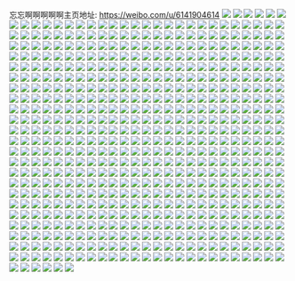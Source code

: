 忘忘啊啊啊啊啊主页地址: https://weibo.com/u/6141904614 
![](https://wx4.sinaimg.cn/mw2000/006HENXEly1h9jx5n7m3uj33402c0hdv.jpg) 
![](https://wx4.sinaimg.cn/mw2000/006HENXEly1h9jx5rnkmwj33402c0kjl.jpg) 
![](https://wx4.sinaimg.cn/mw2000/006HENXEly1h9favbcjenj316g1ey1kx.jpg) 
![](https://wx4.sinaimg.cn/mw2000/006HENXEly1h9favc79uyj316n1jak3y.jpg) 
![](https://wx4.sinaimg.cn/mw2000/006HENXEly1h9fav9hplgj32c033xx6s.jpg) 
![](https://wx4.sinaimg.cn/mw2000/006HENXEly1h9favem4sqj30yo1a8ap0.jpg) 
![](https://wx4.sinaimg.cn/mw2000/006HENXEly1h9favgljj3j30yo1a81kx.jpg) 
![](https://wx4.sinaimg.cn/mw2000/006HENXEly1h9favfo2mnj30yo1a8quy.jpg) 
![](https://wx4.sinaimg.cn/mw2000/006HENXEly1h9faw8jjdmj31e01uokjm.jpg) 
![](https://wx4.sinaimg.cn/mw2000/006HENXEly1h92in0z3yhj30ku0rsagm.jpg) 
![](https://wx4.sinaimg.cn/mw2000/006HENXEly1h92in162nqj30ku0rsteq.jpg) 
![](https://wx4.sinaimg.cn/mw2000/006HENXEly1h8xjwnq5xcj32d737kb2a.jpg) 
![](https://wx4.sinaimg.cn/mw2000/006HENXEly1h8xjwpgrl9j31o0280u0x.jpg) 
![](https://wx4.sinaimg.cn/mw2000/006HENXEly1h8xjwrk3xoj31o02801ky.jpg) 
![](https://wx4.sinaimg.cn/mw2000/006HENXEly1h8xjwq334zj31o0280kjl.jpg) 
![](https://wx4.sinaimg.cn/mw2000/006HENXEly1h8ugemoo63j31sc2dsqv5.jpg) 
![](https://wx4.sinaimg.cn/mw2000/006HENXEly1h8ugeppvhqj32c0340u0x.jpg) 
![](https://wx4.sinaimg.cn/mw2000/006HENXEly1h8pxuymh5tj32dr36chdw.jpg) 
![](https://wx4.sinaimg.cn/mw2000/006HENXEly1h8pxuk4tafj31gt36ckjn.jpg) 
![](https://wx4.sinaimg.cn/mw2000/006HENXEly1h8py0nhkkbj31gt36ce81.jpg) 
![](https://wx4.sinaimg.cn/mw2000/006HENXEly1h8pxvhq9zgj31gt36cqv6.jpg) 
![](https://wx4.sinaimg.cn/mw2000/006HENXEly1h8pxvtb2bhj31gt36cqv7.jpg) 
![](https://wx4.sinaimg.cn/mw2000/006HENXEly1h8pxv8mu7yj31l636c7wj.jpg) 
![](https://wx4.sinaimg.cn/mw2000/006HENXEly1h8c1rmetgdj30u0140ah6.jpg) 
![](https://wx4.sinaimg.cn/mw2000/006HENXEly1h8c1rnpt3aj30u0140ajz.jpg) 
![](https://wx4.sinaimg.cn/mw2000/006HENXEly1h8c1rl9xh4j30u0140tk3.jpg) 
![](https://wx4.sinaimg.cn/mw2000/006HENXEly1h887dw2ikyj30u01sbqj0.jpg) 
![](https://wx4.sinaimg.cn/mw2000/006HENXEly1h887dzh9suj30u01sz17v.jpg) 
![](https://wx4.sinaimg.cn/mw2000/006HENXEly1h887e0t9lbj30u00yiwk0.jpg) 
![](https://wx4.sinaimg.cn/mw2000/006HENXEly1h887dxv4w6j30u01x1wve.jpg) 
![](https://wx4.sinaimg.cn/mw2000/006HENXEly1h887e62folj30u045w4qp.jpg) 
![](https://wx4.sinaimg.cn/mw2000/006HENXEly1h887dv5ltzj30u01o0alv.jpg) 
![](https://wx4.sinaimg.cn/mw2000/006HENXEly1h82pckvdhnj31gt36ckjm.jpg) 
![](https://wx4.sinaimg.cn/mw2000/006HENXEly1h82pcmix4bj31gt36ckjm.jpg) 
![](https://wx4.sinaimg.cn/mw2000/006HENXEly1h82p229wa1j31gt36c7wi.jpg) 
![](https://wx4.sinaimg.cn/mw2000/006HENXEly1h82p2105l1j31gt36cqv7.jpg) 
![](https://wx4.sinaimg.cn/mw2000/006HENXEly1h80fb6ozccj30u01407c1.jpg) 
![](https://wx4.sinaimg.cn/mw2000/006HENXEly1h80fb2u1jvj30u01x6h00.jpg) 
![](https://wx4.sinaimg.cn/mw2000/006HENXEly1h80fb62ed4j30u01407ci.jpg) 
![](https://wx4.sinaimg.cn/mw2000/006HENXEly1h80fb4lfzfj30u01x67if.jpg) 
![](https://wx4.sinaimg.cn/mw2000/006HENXEly1h80fb7a2a3j30u0140qbr.jpg) 
![](https://wx4.sinaimg.cn/mw2000/006HENXEly1h80fb7uhjej30u0140jzg.jpg) 
![](https://wx4.sinaimg.cn/mw2000/006HENXEly1h80fb5cn2mj30u0140wmz.jpg) 
![](https://wx4.sinaimg.cn/mw2000/006HENXEly1h80ff6a5agj30u01mptkv.jpg) 
![](https://wx4.sinaimg.cn/mw2000/006HENXEly1h7y8bmedilj30ku0rstf7.jpg) 
![](https://wx4.sinaimg.cn/mw2000/006HENXEly1h7y8bl4a0rj318z0pa7ai.jpg) 
![](https://wx4.sinaimg.cn/mw2000/006HENXEly1h7y8bm6uk2j30u014047y.jpg) 
![](https://wx4.sinaimg.cn/mw2000/006HENXEly1h7y8bmnu09j30u0140gsx.jpg) 
![](https://wx4.sinaimg.cn/mw2000/006HENXEly1h7wx67rmv9j30u013nwlo.jpg) 
![](https://wx4.sinaimg.cn/mw2000/006HENXEly1h7wx66f9f5j30u01mpwpz.jpg) 
![](https://wx4.sinaimg.cn/mw2000/006HENXEly1h7wx65ywmzj30u01mp7ng.jpg) 
![](https://wx4.sinaimg.cn/mw2000/006HENXEly1h7wx677om8j30u0140gvj.jpg) 
![](https://wx4.sinaimg.cn/mw2000/006HENXEly1h7wx652555j30u01407d6.jpg) 
![](https://wx4.sinaimg.cn/mw2000/006HENXEly1h7wx66taqxj30u013bgti.jpg) 
![](https://wx4.sinaimg.cn/mw2000/006HENXEly1h7thjrpf6tj31ba0zgtfg.jpg) 
![](https://wx4.sinaimg.cn/mw2000/006HENXEly1h7thjre7xvj31o02804qp.jpg) 
![](https://wx4.sinaimg.cn/mw2000/006HENXEly1h7r0anmv2yj31o0280kjl.jpg) 
![](https://wx4.sinaimg.cn/mw2000/006HENXEly1h7r0ao9gt8j31o0280u0x.jpg) 
![](https://wx4.sinaimg.cn/mw2000/006HENXEly1h7r0ape3wnj31o0280e81.jpg) 
![](https://wx4.sinaimg.cn/mw2000/006HENXEly1h7r0am4xynj30wi1ycqjn.jpg) 
![](https://wx4.sinaimg.cn/mw2000/006HENXEly1h7r0alnp3tj31o0280u0x.jpg) 
![](https://wx4.sinaimg.cn/mw2000/006HENXEly1h7r0b0p1tpj31o0280npd.jpg) 
![](https://wx4.sinaimg.cn/mw2000/006HENXEly1h7r0aqh4qlj31o0280b29.jpg) 
![](https://wx4.sinaimg.cn/mw2000/006HENXEly1h7r0dbvunnj31o0280npd.jpg) 
![](https://wx4.sinaimg.cn/mw2000/006HENXEly1h7orcww3k1j32c02c04qr.jpg) 
![](https://wx4.sinaimg.cn/mw2000/006HENXEly1h7orcybuslj32c02ypb2b.jpg) 
![](https://wx4.sinaimg.cn/mw2000/006HENXEly1h7ordoik2qj31o0280trv.jpg) 
![](https://wx4.sinaimg.cn/mw2000/006HENXEly1h7orfdmzipj31o0280b29.jpg) 
![](https://wx4.sinaimg.cn/mw2000/006HENXEly1h7orcvpn89j32c02j9u0x.jpg) 
![](https://wx4.sinaimg.cn/mw2000/006HENXEly1h7orcv721rj32c027eu0x.jpg) 
![](https://wx4.sinaimg.cn/mw2000/006HENXEly1h7ord0u16yj31o0280ngn.jpg) 
![](https://wx4.sinaimg.cn/mw2000/006HENXEly1h7ord0f14pj31o0280hdt.jpg) 
![](https://wx4.sinaimg.cn/mw2000/006HENXEly1h7ord1cru4j31o0280hdt.jpg) 
![](https://wx4.sinaimg.cn/mw2000/006HENXEly1h7m7va0vh9j31o0280u0x.jpg) 
![](https://wx4.sinaimg.cn/mw2000/006HENXEly1h7m7van4csj31o0280u0x.jpg) 
![](https://wx4.sinaimg.cn/mw2000/006HENXEly1h7m7vdy6vmj31o0280kjl.jpg) 
![](https://wx4.sinaimg.cn/mw2000/006HENXEly1h7m7vcy4o0j30wi1qutf0.jpg) 
![](https://wx4.sinaimg.cn/mw2000/006HENXEly1h7m7vco86vj31o0280hdt.jpg) 
![](https://wx4.sinaimg.cn/mw2000/006HENXEly1h7m7vehjgaj31o02807wh.jpg) 
![](https://wx4.sinaimg.cn/mw2000/006HENXEly1h7m7w6mnv6j31o02807wh.jpg) 
![](https://wx4.sinaimg.cn/mw2000/006HENXEly1h7j62ni3nzj30u0140qcm.jpg) 
![](https://wx4.sinaimg.cn/mw2000/006HENXEly1h7j682j9ksj30tj1niwkx.jpg) 
![](https://wx4.sinaimg.cn/mw2000/006HENXEly1h7hxpta079j30wh1kfn64.jpg) 
![](https://wx4.sinaimg.cn/mw2000/006HENXEly1h7hxrqsnhbj30u01sxn2x.jpg) 
![](https://wx4.sinaimg.cn/mw2000/006HENXEly1h7hxr4dj27j30tu13uws9.jpg) 
![](https://wx4.sinaimg.cn/mw2000/006HENXEly1h7hxsegvr4j30tu13u48o.jpg) 
![](https://wx4.sinaimg.cn/mw2000/006HENXEly1h7hxt08lp6j30u01sxtem.jpg) 
![](https://wx4.sinaimg.cn/mw2000/006HENXEly1h7hxwa9r65j30r20lwwht.jpg) 
![](https://wx4.sinaimg.cn/mw2000/006HENXEly1h7ef1s0racj30wi1y7wgg.jpg) 
![](https://wx4.sinaimg.cn/mw2000/006HENXEly1h7ef1sewlzj30wi1y7adr.jpg) 
![](https://wx4.sinaimg.cn/mw2000/006HENXEly1h7ef35utwzj30tu13udhl.jpg) 
![](https://wx4.sinaimg.cn/mw2000/006HENXEly1h7ef1uylmhj31o0280e81.jpg) 
![](https://wx4.sinaimg.cn/mw2000/006HENXEly1h7c3akbdhbj30u0140gqx.jpg) 
![](https://wx4.sinaimg.cn/mw2000/006HENXEly1h7c3aiaa5cj30u0140449.jpg) 
![](https://wx4.sinaimg.cn/mw2000/006HENXEly1h7c3ahkpkhj30u0140n34.jpg) 
![](https://wx4.sinaimg.cn/mw2000/006HENXEly1h7c3ag89yqj30u0140n35.jpg) 
![](https://wx4.sinaimg.cn/mw2000/006HENXEly1h7c3afiivrj30u0140q4l.jpg) 
![](https://wx4.sinaimg.cn/mw2000/006HENXEly1h7c3aji7kdj30u0140gn5.jpg) 
![](https://wx4.sinaimg.cn/mw2000/006HENXEly1h7c3am2ei2j30u01400u9.jpg) 
![](https://wx4.sinaimg.cn/mw2000/006HENXEly1h7c3airkh6j30u0140q47.jpg) 
![](https://wx4.sinaimg.cn/mw2000/006HENXEly1h76hi5fq0aj32dr36cdl1.jpg) 
![](https://wx4.sinaimg.cn/mw2000/006HENXEly1h76hilde7dj31o02807wh.jpg) 
![](https://wx4.sinaimg.cn/mw2000/006HENXEly1h76hi7ts6bj31o0280hdf.jpg) 
![](https://wx4.sinaimg.cn/mw2000/006HENXEly1h76hjzlctsj31o0280x6p.jpg) 
![](https://wx4.sinaimg.cn/mw2000/006HENXEly1h76hi75uwkj31o0280jzc.jpg) 
![](https://wx4.sinaimg.cn/mw2000/006HENXEly1h76hi89uipj31o0280qdk.jpg) 
![](https://wx4.sinaimg.cn/mw2000/006HENXEly1h71iwl67ilj31gt36cwpk.jpg) 
![](https://wx4.sinaimg.cn/mw2000/006HENXEly1h71iwjohfhj30sl36ch4f.jpg) 
![](https://wx4.sinaimg.cn/mw2000/006HENXEly1h71iwias1ej30sl36cx6p.jpg) 
![](https://wx4.sinaimg.cn/mw2000/006HENXEly1h71iwp8lxfj31gt36cn8z.jpg) 
![](https://wx4.sinaimg.cn/mw2000/006HENXEly1h71iwnkk47j31l636ce82.jpg) 
![](https://wx4.sinaimg.cn/mw2000/006HENXEly1h71iwtzmcfj32dr36c4qs.jpg) 
![](https://wx4.sinaimg.cn/mw2000/006HENXEly1h71iwy3pi8j32dr36cqk3.jpg) 
![](https://wx4.sinaimg.cn/mw2000/006HENXEly1h71iwreipxj31gt36ce83.jpg) 
![](https://wx4.sinaimg.cn/mw2000/006HENXEly1h71iwvwxubj31gt36ctsh.jpg) 
![](https://wx4.sinaimg.cn/mw2000/006HENXEly1h6zf5c2hrgj30u00u0mza.jpg) 
![](https://wx4.sinaimg.cn/mw2000/006HENXEly1h6zf5fx4hyj30u0140q5b.jpg) 
![](https://wx4.sinaimg.cn/mw2000/006HENXEly1h6x2db2tvrj33402c0x6p.jpg) 
![](https://wx4.sinaimg.cn/mw2000/006HENXEly1h6x2dgtkk1j31sc2dsjwy.jpg) 
![](https://wx4.sinaimg.cn/mw2000/006HENXEly1h6hiih4vo3j30u0140n9z.jpg) 
![](https://wx4.sinaimg.cn/mw2000/006HENXEly1h6hiiipdqwj30u01st79n.jpg) 
![](https://wx4.sinaimg.cn/mw2000/006HENXEly1h6hiib8m43j30u013zdlt.jpg) 
![](https://wx4.sinaimg.cn/mw2000/006HENXEly1h6hiicrtldj31430u0dsb.jpg) 
![](https://wx4.sinaimg.cn/mw2000/006HENXEly1h6hiidmtbmj30zt0rgn06.jpg) 
![](https://wx4.sinaimg.cn/mw2000/006HENXEly1h6hiifgfsaj30u01stgsb.jpg) 
![](https://wx4.sinaimg.cn/mw2000/006HENXEly1h6hiiknf7wj30u013z171.jpg) 
![](https://wx4.sinaimg.cn/mw2000/006HENXEly1h66lp0yu8qj30u01sygtq.jpg) 
![](https://wx4.sinaimg.cn/mw2000/006HENXEly1h66lp0gcbjj30u01sygog.jpg) 
![](https://wx4.sinaimg.cn/mw2000/006HENXEly1h5nwl1xmiwj30u013ygzr.jpg) 
![](https://wx4.sinaimg.cn/mw2000/006HENXEly1h5nwl4enwbj30u025fh1l.jpg) 
![](https://wx4.sinaimg.cn/mw2000/006HENXEly1h5nwl75onlj30u01st7o8.jpg) 
![](https://wx4.sinaimg.cn/mw2000/006HENXEly1h5nwlk80l6j30u20u0alj.jpg) 
![](https://wx4.sinaimg.cn/mw2000/006HENXEly1h5nwl8spj9j30u013y15y.jpg) 
![](https://wx4.sinaimg.cn/mw2000/006HENXEly1h5nwlgneogj30u010aah9.jpg) 
![](https://wx4.sinaimg.cn/mw2000/006HENXEly1h5nwlab6zaj30u01stn94.jpg) 
![](https://wx4.sinaimg.cn/mw2000/006HENXEly1h5nwliwqo2j30u0140qkb.jpg) 
![](https://wx4.sinaimg.cn/mw2000/006HENXEly1h5a5cpj0lvj31o02804qq.jpg) 
![](https://wx4.sinaimg.cn/mw2000/006HENXEly1h5a5czuggvj328t31e1ky.jpg) 
![](https://wx4.sinaimg.cn/mw2000/006HENXEly1h5a5ctvwewj31o02804qq.jpg) 
![](https://wx4.sinaimg.cn/mw2000/006HENXEly1h5a5cn8oaqj32c0340e82.jpg) 
![](https://wx4.sinaimg.cn/mw2000/006HENXEly1h5a5cqyglgj32c0359u0y.jpg) 
![](https://wx4.sinaimg.cn/mw2000/006HENXEly1h5a5cmch38j31o02801ky.jpg) 
![](https://wx4.sinaimg.cn/mw2000/006HENXEly1h5a5cjkkvrj32c0359u0z.jpg) 
![](https://wx4.sinaimg.cn/mw2000/006HENXEly1h4zoko23yjj32c0340hdu.jpg) 
![](https://wx4.sinaimg.cn/mw2000/006HENXEly1h4zokp22tkj32c0340u0y.jpg) 
![](https://wx4.sinaimg.cn/mw2000/006HENXEly1h4zoks7patj32c0340qv5.jpg) 
![](https://wx4.sinaimg.cn/mw2000/006HENXEly1h4zokq6eapj3295308x6p.jpg) 
![](https://wx4.sinaimg.cn/mw2000/006HENXEly1h4zolwssp0j30u0108dqw.jpg) 
![](https://wx4.sinaimg.cn/mw2000/006HENXEly1h4rnbanizwj30u013145u.jpg) 
![](https://wx4.sinaimg.cn/mw2000/006HENXEly1h4rnbdio0hj30u0140gsd.jpg) 
![](https://wx4.sinaimg.cn/mw2000/006HENXEly1h4rnbd4032j30u0140aig.jpg) 
![](https://wx4.sinaimg.cn/mw2000/006HENXEly1h4rnbcibfuj30u01swk37.jpg) 
![](https://wx4.sinaimg.cn/mw2000/006HENXEly1h4rnbeudk8j30u0140jxz.jpg) 
![](https://wx4.sinaimg.cn/mw2000/006HENXEly1h4rnbbnjuij30u0140qdq.jpg) 
![](https://wx4.sinaimg.cn/mw2000/006HENXEly1h3zyfnu88ej30u014gqe8.jpg) 
![](https://wx4.sinaimg.cn/mw2000/006HENXEly1h3zyflm8srj30u01sw4em.jpg) 
![](https://wx4.sinaimg.cn/mw2000/006HENXEly1h3zyfne80mj30u014odok.jpg) 
![](https://wx4.sinaimg.cn/mw2000/006HENXEly1h3zyfouufoj30u0144grb.jpg) 
![](https://wx4.sinaimg.cn/mw2000/006HENXEly1h3zyfkxptkj30u01407cs.jpg) 
![](https://wx4.sinaimg.cn/mw2000/006HENXEly1h3zyhi240hj30u01480zc.jpg) 
![](https://wx4.sinaimg.cn/mw2000/006HENXEly1h3yrarzs89j30u014042m.jpg) 
![](https://wx4.sinaimg.cn/mw2000/006HENXEly1h3yrasnmczj30u0140wij.jpg) 
![](https://wx4.sinaimg.cn/mw2000/006HENXEly1h3yravsbi6j30u0140guo.jpg) 
![](https://wx4.sinaimg.cn/mw2000/006HENXEly1h3vca538olj30u01sywo2.jpg) 
![](https://wx4.sinaimg.cn/mw2000/006HENXEly1h3r50om810j30u01400yu.jpg) 
![](https://wx4.sinaimg.cn/mw2000/006HENXEly1h3r50pl0vgj30u01400yc.jpg) 
![](https://wx4.sinaimg.cn/mw2000/006HENXEly1h3of9i2v2gj30u0140n34.jpg) 
![](https://wx4.sinaimg.cn/mw2000/006HENXEly1h3j4gjvkvyj30u01sydk2.jpg) 
![](https://wx4.sinaimg.cn/mw2000/006HENXEly1h3hd8e7op7j30u0193gvi.jpg) 
![](https://wx4.sinaimg.cn/mw2000/006HENXEly1h3hd89k2k3j30u019nn4w.jpg) 
![](https://wx4.sinaimg.cn/mw2000/006HENXEly1h3hdcnldvyj30u01dkq56.jpg) 
![](https://wx4.sinaimg.cn/mw2000/006HENXEly1h3hdskvymyj30u01o7422.jpg) 
![](https://wx4.sinaimg.cn/mw2000/006HENXEly1h3f1i9auvcj30u01nznfg.jpg) 
![](https://wx4.sinaimg.cn/mw2000/006HENXEly1h3f1ge8znej30u01syjw0.jpg) 
![](https://wx4.sinaimg.cn/mw2000/006HENXEly1h30oj83z61j318y0u0afm.jpg) 
![](https://wx4.sinaimg.cn/mw2000/006HENXEly1h30ok2qqcmj30u013zwq3.jpg) 
![](https://wx4.sinaimg.cn/mw2000/006HENXEly1h30oj7s82hj30u018ywi7.jpg) 
![](https://wx4.sinaimg.cn/mw2000/006HENXEly1h30oj53ig5j30u013sqds.jpg) 
![](https://wx4.sinaimg.cn/mw2000/006HENXEly1h30okz4nfoj30u013zgv2.jpg) 
![](https://wx4.sinaimg.cn/mw2000/006HENXEly1h30oj7exlcj318z0u048s.jpg) 
![](https://wx4.sinaimg.cn/mw2000/006HENXEly1h30oj5jzwzj318z0u0ahs.jpg) 
![](https://wx4.sinaimg.cn/mw2000/006HENXEly1h30oj61vz6j30u018tjy0.jpg) 
![](https://wx4.sinaimg.cn/mw2000/006HENXEly1h30oj8stewj30u018z7a9.jpg) 
![](https://wx4.sinaimg.cn/mw2000/006HENXEly1h2o2ngph8ej30u0140qak.jpg) 
![](https://wx4.sinaimg.cn/mw2000/006HENXEly1h2o2n8gxgtj30u014146n.jpg) 
![](https://wx4.sinaimg.cn/mw2000/006HENXEly1h2o2nc8lu9j30u0140wod.jpg) 
![](https://wx4.sinaimg.cn/mw2000/006HENXEly1h2o2u7xi4vj30yi0twadd.jpg) 
![](https://wx4.sinaimg.cn/mw2000/006HENXEly1h2o2n5pux7j30u01407ch.jpg) 
![](https://wx4.sinaimg.cn/mw2000/006HENXEly1h2o2sqmp6lj30u017uwnp.jpg) 
![](https://wx4.sinaimg.cn/mw2000/006HENXEly1h2nb54bybmj30u0140481.jpg) 
![](https://wx4.sinaimg.cn/mw2000/006HENXEly1h2nb518fzlj30u014047j.jpg) 
![](https://wx4.sinaimg.cn/mw2000/006HENXEly1h2nb52ny5mj30u0140wmu.jpg) 
![](https://wx4.sinaimg.cn/mw2000/006HENXEly1h2nb56s439j30u00uejxa.jpg) 
![](https://wx4.sinaimg.cn/mw2000/006HENXEly1h2nb5ctvxcj30u01swdu3.jpg) 
![](https://wx4.sinaimg.cn/mw2000/006HENXEly1h2nb5a3op8j30u00u1tey.jpg) 
![](https://wx4.sinaimg.cn/mw2000/006HENXEly1h2nb564caqj30u00u0jxp.jpg) 
![](https://wx4.sinaimg.cn/mw2000/006HENXEly1h2lxvfzy1zj30u0166gvm.jpg) 
![](https://wx4.sinaimg.cn/mw2000/006HENXEly1h2lxvj12tlj30u014m48t.jpg) 
![](https://wx4.sinaimg.cn/mw2000/006HENXEly1h2lxvhpnxtj30u015pwot.jpg) 
![](https://wx4.sinaimg.cn/mw2000/006HENXEly1h2lxvkmpjrj30u015laky.jpg) 
![](https://wx4.sinaimg.cn/mw2000/006HENXEly1h2lxvnvubcj30u015fn2p.jpg) 
![](https://wx4.sinaimg.cn/mw2000/006HENXEly1h2lxvmark9j30u014ln78.jpg) 
![](https://wx4.sinaimg.cn/mw2000/006HENXEly1h2lxvn6fdbj30u014c44x.jpg) 
![](https://wx4.sinaimg.cn/mw2000/006HENXEly1h2lxvdwctvj30u015bqd0.jpg) 
![](https://wx4.sinaimg.cn/mw2000/006HENXEly1h2lxvezgnoj30u0140afm.jpg) 
![](https://wx4.sinaimg.cn/mw2000/006HENXEly1h2jmx06ztxj30u0140n48.jpg) 
![](https://wx4.sinaimg.cn/mw2000/006HENXEly1h2jmwk0xs2j30u015nwmm.jpg) 
![](https://wx4.sinaimg.cn/mw2000/006HENXEly1h2jmwx1wq5j30u0140q8r.jpg) 
![](https://wx4.sinaimg.cn/mw2000/006HENXEly1h2jmwny67jj30u013zk0c.jpg) 
![](https://wx4.sinaimg.cn/mw2000/006HENXEly1h2jmwqaebnj30u01swh2b.jpg) 
![](https://wx4.sinaimg.cn/mw2000/006HENXEly1h2jmww4wr4j30u01swx5k.jpg) 
![](https://wx4.sinaimg.cn/mw2000/006HENXEly1h2jmwmp9vuj30u01nzdtv.jpg) 
![](https://wx4.sinaimg.cn/mw2000/006HENXEly1h2jpd799rrj30u01swaxy.jpg) 
![](https://wx4.sinaimg.cn/mw2000/006HENXEly1h2hiih7o1mj316o1ku4qp.jpg) 
![](https://wx4.sinaimg.cn/mw2000/006HENXEly1h2hiikm3q3j316o1kutx4.jpg) 
![](https://wx4.sinaimg.cn/mw2000/006HENXEly1h2himvhxhij30q41cb0zi.jpg) 
![](https://wx4.sinaimg.cn/mw2000/006HENXEly1h2hijo3abej316o1kub29.jpg) 
![](https://wx4.sinaimg.cn/mw2000/006HENXEly1h2f0sx2dmlj30u01nvjzk.jpg) 
![](https://wx4.sinaimg.cn/mw2000/006HENXEly1h2f0t728wmj30u01sw4dd.jpg) 
![](https://wx4.sinaimg.cn/mw2000/006HENXEly1h2f0sxw1chj30ms12kwjk.jpg) 
![](https://wx4.sinaimg.cn/mw2000/006HENXEly1h2f0syqs2sj30u00u0q73.jpg) 
![](https://wx4.sinaimg.cn/mw2000/006HENXEly1h2f0t0qzykj30u00u0jxm.jpg) 
![](https://wx4.sinaimg.cn/mw2000/006HENXEly1h29hor8yrtj30rs223tp4.jpg) 
![](https://wx4.sinaimg.cn/mw2000/006HENXEly1h29hopnlxvj30u01swk8j.jpg) 
![](https://wx4.sinaimg.cn/mw2000/006HENXEly1h29ejqwg3ej30u0140aiq.jpg) 
![](https://wx4.sinaimg.cn/mw2000/006HENXEly1h29ejsyra2j30u0140n68.jpg) 
![](https://wx4.sinaimg.cn/mw2000/006HENXEly1h29ejs5q3bj30u0140dq9.jpg) 
![](https://wx4.sinaimg.cn/mw2000/006HENXEly1h23k8ev87nj30u00zdahn.jpg) 
![](https://wx4.sinaimg.cn/mw2000/006HENXEly1h23k8oot42j30u013z136.jpg) 
![](https://wx4.sinaimg.cn/mw2000/006HENXEly1h23k8gb8pkj30u014ene2.jpg) 
![](https://wx4.sinaimg.cn/mw2000/006HENXEly1h23k8mg2pbj30u0140nc5.jpg) 
![](https://wx4.sinaimg.cn/mw2000/006HENXEly1h23k8jxg0ij30u00xbdo9.jpg) 
![](https://wx4.sinaimg.cn/mw2000/006HENXEly1h202s1wh0yj30u013zn4b.jpg) 
![](https://wx4.sinaimg.cn/mw2000/006HENXEly1h202s2n3x4j30u0140dod.jpg) 
![](https://wx4.sinaimg.cn/mw2000/006HENXEly1h202s45f1ij30u01swtpe.jpg) 
![](https://wx4.sinaimg.cn/mw2000/006HENXEly1h202s4tisnj31400u0qa7.jpg) 
![](https://wx4.sinaimg.cn/mw2000/006HENXEly1h202s5l96gj30u01hc11l.jpg) 
![](https://wx4.sinaimg.cn/mw2000/006HENXEly1h202s17z1bj30u01swaq5.jpg) 
![](https://wx4.sinaimg.cn/mw2000/006HENXEly1h1vhor8860j30u019lwpl.jpg) 
![](https://wx4.sinaimg.cn/mw2000/006HENXEly1h1vhoptxbvj30u014mduo.jpg) 
![](https://wx4.sinaimg.cn/mw2000/006HENXEly1h1vhohui8qj30u014caq2.jpg) 
![](https://wx4.sinaimg.cn/mw2000/006HENXEly1h1vhotrrlfj30u01agwng.jpg) 
![](https://wx4.sinaimg.cn/mw2000/006HENXEly1h1tf4266k7j31o01v94pl.jpg) 
![](https://wx4.sinaimg.cn/mw2000/006HENXEly1h1tf44auk7j31o01yb1kx.jpg) 
![](https://wx4.sinaimg.cn/mw2000/006HENXEly1h1tf474tsjj31o02334qp.jpg) 
![](https://wx4.sinaimg.cn/mw2000/006HENXEly1h1tf7ws758j31o023p4qp.jpg) 
![](https://wx4.sinaimg.cn/mw2000/006HENXEly1h1lrrdaj8xj30u0128n3v.jpg) 
![](https://wx4.sinaimg.cn/mw2000/006HENXEly1h1lrrf2smvj31910u0k1q.jpg) 
![](https://wx4.sinaimg.cn/mw2000/006HENXEly1h1lrri0b7tj30u0152tiy.jpg) 
![](https://wx4.sinaimg.cn/mw2000/006HENXEly1h1lrranllpj30u016yqdg.jpg) 
![](https://wx4.sinaimg.cn/mw2000/006HENXEly1h1lrr8uvdlj30u0190101.jpg) 
![](https://wx4.sinaimg.cn/mw2000/006HENXEly1h1lrrgq9n1j30u0191tjk.jpg) 
![](https://wx4.sinaimg.cn/mw2000/006HENXEly1h1lrrj0yf1j30u0190tge.jpg) 
![](https://wx4.sinaimg.cn/mw2000/006HENXEly1h1lrrkmnqkj30u01907ef.jpg) 
![](https://wx4.sinaimg.cn/mw2000/006HENXEly1h1lrtahtutj30u0191gvq.jpg) 
![](https://wx4.sinaimg.cn/mw2000/006HENXEly1h1m5j6xsvsj30u00vlwmb.jpg) 
![](https://wx4.sinaimg.cn/mw2000/006HENXEly1h1m5j5pa6xj30u00yc12g.jpg) 
![](https://wx4.sinaimg.cn/mw2000/006HENXEly1h1m5j4gi59j30u00xyk0n.jpg) 
![](https://wx4.sinaimg.cn/mw2000/006HENXEly1h1m5j4x2egj30u00z6wqu.jpg) 
![](https://wx4.sinaimg.cn/mw2000/006HENXEly1h1m5j7jxm8j30lr0iywgz.jpg) 
![](https://wx4.sinaimg.cn/mw2000/006HENXEly1h1m5j5995mj30u00y9n6o.jpg) 
![](https://wx4.sinaimg.cn/mw2000/006HENXEly1h1m5j6j0tpj30u0140wqe.jpg) 
![](https://wx4.sinaimg.cn/mw2000/006HENXEly1h1m5j7a1lfj30u0140k1z.jpg) 
![](https://wx4.sinaimg.cn/mw2000/006HENXEly1h1m5j64owej30u011gaky.jpg) 
![](https://wx4.sinaimg.cn/mw2000/006HENXEly1h1hokxrqt6j30u01407cu.jpg) 
![](https://wx4.sinaimg.cn/mw2000/006HENXEly1h1hojede50j30u01swww9.jpg) 
![](https://wx4.sinaimg.cn/mw2000/006HENXEly1h1hokzh12kj30u00yi0xg.jpg) 
![](https://wx4.sinaimg.cn/mw2000/006HENXEly1h1hol10g4mj30u0144tkk.jpg) 
![](https://wx4.sinaimg.cn/mw2000/006HENXEly1h1f5d1jztmj30u014014g.jpg) 
![](https://wx4.sinaimg.cn/mw2000/006HENXEly1h1f5ctbsu8j30u0140anf.jpg) 
![](https://wx4.sinaimg.cn/mw2000/006HENXEly1h1f5crgnl5j30u0140k2o.jpg) 
![](https://wx4.sinaimg.cn/mw2000/006HENXEly1h1f5d009gnj30u0140dqu.jpg) 
![](https://wx4.sinaimg.cn/mw2000/006HENXEly1h1f5d5gxyvj30u016dmyk.jpg) 
![](https://wx4.sinaimg.cn/mw2000/006HENXEly1h1f5cvq388j30u0140gwn.jpg) 
![](https://wx4.sinaimg.cn/mw2000/006HENXEly1h1agxckr0gj30u0140dq1.jpg) 
![](https://wx4.sinaimg.cn/mw2000/006HENXEly1h1agxe7wt7j30u010y0yf.jpg) 
![](https://wx4.sinaimg.cn/mw2000/006HENXEly1h1agxidr2kj30u013zn8v.jpg) 
![](https://wx4.sinaimg.cn/mw2000/006HENXEly1h0wrzjzmxcj30u014cdyp.jpg) 
![](https://wx4.sinaimg.cn/mw2000/006HENXEly1h0wrzlhpbrj30u014148p.jpg) 
![](https://wx4.sinaimg.cn/mw2000/006HENXEly1h0wrzrpcezj30u0140wte.jpg) 
![](https://wx4.sinaimg.cn/mw2000/006HENXEly1h0wrzks452j30u014lwme.jpg) 
![](https://wx4.sinaimg.cn/mw2000/006HENXEly1h0wrzipamnj30u0140wxq.jpg) 
![](https://wx4.sinaimg.cn/mw2000/006HENXEly1h0wrzqdm9nj30u01407jy.jpg) 
![](https://wx4.sinaimg.cn/mw2000/006HENXEly1h0wrzomfu6j30u0140qi4.jpg) 
![](https://wx4.sinaimg.cn/mw2000/006HENXEly1h0pq7ck8hnj30u0140al9.jpg) 
![](https://wx4.sinaimg.cn/mw2000/006HENXEly1h0pq78if21j30u00u0dkk.jpg) 
![](https://wx4.sinaimg.cn/mw2000/006HENXEly1h0pq7c55x4j30u0140akq.jpg) 
![](https://wx4.sinaimg.cn/mw2000/006HENXEly1h0pq7b7nvuj30u00u011k.jpg) 
![](https://wx4.sinaimg.cn/mw2000/006HENXEly1h0pq7cu214j30u0140dmy.jpg) 
![](https://wx4.sinaimg.cn/mw2000/006HENXEly1h0pq7aenvpj30u0119qd9.jpg) 
![](https://wx4.sinaimg.cn/mw2000/006HENXEly1h0pq791sv5j30u0140wr0.jpg) 
![](https://wx4.sinaimg.cn/mw2000/006HENXEly1h0pq8x0lu9j30u0140agw.jpg) 
![](https://wx4.sinaimg.cn/mw2000/006HENXEly1h0pq7a3exoj30u0140dsd.jpg) 
![](https://wx4.sinaimg.cn/mw2000/006HENXEly1h0gcqyqlfwj30u0140gza.jpg) 
![](https://wx4.sinaimg.cn/mw2000/006HENXEly1h0gcqyc7vjj30u0140th1.jpg) 
![](https://wx4.sinaimg.cn/mw2000/006HENXEly1h06chv8kxoj30u01407bp.jpg) 
![](https://wx4.sinaimg.cn/mw2000/006HENXEly1h06chvwin0j30u0140qa1.jpg) 
![](https://wx4.sinaimg.cn/mw2000/006HENXEly1h06chyznaoj30u010o46f.jpg) 
![](https://wx4.sinaimg.cn/mw2000/006HENXEly1h06ck5mdsxj30u0140thz.jpg) 
![](https://wx4.sinaimg.cn/mw2000/006HENXEly1gzzao5q1zaj30u0140781.jpg) 
![](https://wx4.sinaimg.cn/mw2000/006HENXEly1gzzao6axsuj31400u076z.jpg) 
![](https://wx4.sinaimg.cn/mw2000/006HENXEly1gzzaqti7esj30u0140k2b.jpg) 
![](https://wx4.sinaimg.cn/mw2000/006HENXEly1gzr7t5yukrj30u00u0afz.jpg) 
![](https://wx4.sinaimg.cn/mw2000/006HENXEly1gzr7t7b247j30u01hcgu1.jpg) 
![](https://wx4.sinaimg.cn/mw2000/006HENXEly1gzr7t6til4j30u02i14hf.jpg) 
![](https://wx4.sinaimg.cn/mw2000/006HENXEly1gzr7ta6yd6j30u00u9aj2.jpg) 
![](https://wx4.sinaimg.cn/mw2000/006HENXEly1gzmj4ce6gdj31400u0gsa.jpg) 
![](https://wx4.sinaimg.cn/mw2000/006HENXEly1gzddqiqp65j30u00u0gs1.jpg) 
![](https://wx4.sinaimg.cn/mw2000/006HENXEly1gzddqi0oh8j30u013z7do.jpg) 
![](https://wx4.sinaimg.cn/mw2000/006HENXEly1gzddqj6ysuj30u00u0td7.jpg) 
![](https://wx4.sinaimg.cn/mw2000/006HENXEly1gzdduqb7a3j30u00u07ar.jpg) 
![](https://wx4.sinaimg.cn/mw2000/006HENXEly1gzddzhcknpj30u0140tik.jpg) 
![](https://wx4.sinaimg.cn/mw2000/006HENXEly1gzauvc6rz8j30u0140ai3.jpg) 
![](https://wx4.sinaimg.cn/mw2000/006HENXEly1gzauvagjmcj30u010vdmv.jpg) 
![](https://wx4.sinaimg.cn/mw2000/006HENXEly1gzauveb0a7j30u00ynn4k.jpg) 
![](https://wx4.sinaimg.cn/mw2000/006HENXEly1gzauvbko1ej30u01syq77.jpg) 
![](https://wx4.sinaimg.cn/mw2000/006HENXEly1gzauv9ql4ej31900u0adt.jpg) 
![](https://wx4.sinaimg.cn/mw2000/006HENXEly1gz8ryoexqaj30u01sy16f.jpg) 
![](https://wx4.sinaimg.cn/mw2000/006HENXEly1gz8s2hew2wj31900u0af4.jpg) 
![](https://wx4.sinaimg.cn/mw2000/006HENXEly1gz8sgttu18j30su0pm43w.jpg) 
![](https://wx4.sinaimg.cn/mw2000/006HENXEly1gz476moes3j30u013zdr9.jpg) 
![](https://wx4.sinaimg.cn/mw2000/006HENXEly1gz47b8r6loj30u013zgvq.jpg) 
![](https://wx4.sinaimg.cn/mw2000/006HENXEly1gz476n4rlvj30u0190dow.jpg) 
![](https://wx4.sinaimg.cn/mw2000/006HENXEly1gz476nkkdtj30u014q48e.jpg) 
![](https://wx4.sinaimg.cn/mw2000/006HENXEly1gz476nvm7hj30u00u0th1.jpg) 
![](https://wx4.sinaimg.cn/mw2000/006HENXEly1gz476ongz0j30u013z7d2.jpg) 
![](https://wx4.sinaimg.cn/mw2000/006HENXEly1gyzhfcs9hkj30u0140n0l.jpg) 
![](https://wx4.sinaimg.cn/mw2000/006HENXEly1gyzhfb8ysnj30u013z7dv.jpg) 
![](https://wx4.sinaimg.cn/mw2000/006HENXEly1gyzhghp8ccj30u0140tdr.jpg) 
![](https://wx4.sinaimg.cn/mw2000/006HENXEly1gyzhfbqxjnj30u0140aeo.jpg) 
![](https://wx4.sinaimg.cn/mw2000/006HENXEly1gyzhfc0a6sj30u015itdo.jpg) 
![](https://wx4.sinaimg.cn/mw2000/006HENXEly1gyzhfd179kj30u0140te2.jpg) 
![](https://wx4.sinaimg.cn/mw2000/006HENXEly1gyzhgujz34j30u01sw4ai.jpg) 
![](https://wx4.sinaimg.cn/mw2000/006HENXEly1gyzhk7l5iaj30u00u0goj.jpg) 
![](https://wx4.sinaimg.cn/mw2000/006HENXEly1gyh20uwxzej30u013wah1.jpg) 
![](https://wx4.sinaimg.cn/mw2000/006HENXEly1gyh20ttchhj30u01swk74.jpg) 
![](https://wx4.sinaimg.cn/mw2000/006HENXEly1gyh20sv000j30u01swk99.jpg) 
![](https://wx4.sinaimg.cn/mw2000/006HENXEly1gyh20ukceyj30u00zcthi.jpg) 
![](https://wx4.sinaimg.cn/mw2000/006HENXEly1gydggi90icj30u00u010d.jpg) 
![](https://wx4.sinaimg.cn/mw2000/006HENXEly1gydggjukp3j30u00u0dma.jpg) 
![](https://wx4.sinaimg.cn/mw2000/006HENXEly1gydgp8t5fcj30rr0jbwgo.jpg) 
![](https://wx4.sinaimg.cn/mw2000/006HENXEly1gydgp9c98lj30u00wzmza.jpg) 
![](https://wx4.sinaimg.cn/mw2000/006HENXEly1gydgp92lf4j30rs1n9gwi.jpg) 
![](https://wx4.sinaimg.cn/mw2000/006HENXEly1gya6afz2jbj30u00yyajo.jpg) 
![](https://wx4.sinaimg.cn/mw2000/006HENXEly1gya6ahslpuj30u014044g.jpg) 
![](https://wx4.sinaimg.cn/mw2000/006HENXEly1gya6wvnrrkj30o40fjt9t.jpg) 
![](https://wx4.sinaimg.cn/mw2000/006HENXEly1gy7ws24biij30u013zthl.jpg) 
![](https://wx4.sinaimg.cn/mw2000/006HENXEly1gy7wryb0tmj30u0140dn6.jpg) 
![](https://wx4.sinaimg.cn/mw2000/006HENXEly1gy7ws5wf8oj30su0rz0xr.jpg) 
![](https://wx4.sinaimg.cn/mw2000/006HENXEly1gy7wuhuedrj30t11pewj0.jpg) 
![](https://wx4.sinaimg.cn/mw2000/006HENXEly1gxxh5lwtraj30u013zwof.jpg) 
![](https://wx4.sinaimg.cn/mw2000/006HENXEly1gxxe1ddvslj31400u048r.jpg) 
![](https://wx4.sinaimg.cn/mw2000/006HENXEly1gxxh5l26bmj30u01swqil.jpg) 
![](https://wx4.sinaimg.cn/mw2000/006HENXEly1gxxh6b7o5pj30u0140ai3.jpg) 
![](https://wx4.sinaimg.cn/mw2000/006HENXEly1gx93zlnlsxj31900u0451.jpg) 
![](https://wx4.sinaimg.cn/mw2000/006HENXEly1gx93zm5zicj31900u0ags.jpg) 
![](https://wx4.sinaimg.cn/mw2000/006HENXEly1gx93zmwa5ij31900u0jyn.jpg) 
![](https://wx4.sinaimg.cn/mw2000/006HENXEly1gx93zppbjbj31900u0101.jpg) 
![](https://wx4.sinaimg.cn/mw2000/006HENXEly1gx93znvas6j318z0u0qci.jpg) 
![](https://wx4.sinaimg.cn/mw2000/006HENXEly1gx93zoebkij318z0u0q8a.jpg) 
![](https://wx4.sinaimg.cn/mw2000/006HENXEly1gx93zosgz7j30u00u0te1.jpg) 
![](https://wx4.sinaimg.cn/mw2000/006HENXEly1gx93zlaow5j30u00u0gu5.jpg) 
![](https://wx4.sinaimg.cn/mw2000/006HENXEly1gx93zp9lf7j30u00u0ahj.jpg) 
![](https://wx4.sinaimg.cn/mw2000/006HENXEly1gvzvv1xpyvj31400u0tj7.jpg) 
![](https://wx4.sinaimg.cn/mw2000/006HENXEly1gvzvv4trcaj30u00u042u.jpg) 
![](https://wx4.sinaimg.cn/mw2000/006HENXEly1gvzvv4izm4j30u00u07bx.jpg) 
![](https://wx4.sinaimg.cn/mw2000/006HENXEly1gvzvv5tprdj30u013z7cl.jpg) 
![](https://wx4.sinaimg.cn/mw2000/006HENXEly1gvzvv30fguj30rs1zjwww.jpg) 
![](https://wx4.sinaimg.cn/mw2000/006HENXEly1gvzvv3ndogj30u01swwqx.jpg) 
![](https://wx4.sinaimg.cn/mw2000/006HENXEly1gvzvvrs01yj30u0140diw.jpg) 
![](https://wx4.sinaimg.cn/mw2000/006HENXEly1gvzvv19w37j30rs334hcy.jpg) 
![](https://wx4.sinaimg.cn/mw2000/006HENXEly1gvzvv05meuj30u00u0afl.jpg) 
![](https://wx4.sinaimg.cn/mw2000/006HENXEly1gvs0bo9i4fj30u0142gse.jpg) 
![](https://wx4.sinaimg.cn/mw2000/006HENXEly1gvs0bidle0j30u0140wlk.jpg) 
![](https://wx4.sinaimg.cn/mw2000/006HENXEly1gvs0bom9raj30u0143q8i.jpg) 
![](https://wx4.sinaimg.cn/mw2000/006HENXEly1gvs0bn1hqaj30u0140ajz.jpg) 
![](https://wx4.sinaimg.cn/mw2000/006HENXEly1gvs0bhuif2j30u013zna4.jpg) 
![](https://wx4.sinaimg.cn/mw2000/006HENXEly1gvs0bmel0oj30u013z7ei.jpg) 
![](https://wx4.sinaimg.cn/mw2000/006HENXEly1gvs0bjene0j30u01nz156.jpg) 
![](https://wx4.sinaimg.cn/mw2000/006HENXEly1gvs0blmy80j30u01swank.jpg) 
![](https://wx4.sinaimg.cn/mw2000/006HENXEly1gvs0bnhk6vj30u00u00yw.jpg) 
![](https://wx4.sinaimg.cn/mw2000/006HENXEly1guxrg96yttj60u0140te902.jpg) 
![](https://wx4.sinaimg.cn/mw2000/006HENXEly1guxrga7207j60u00y7teg02.jpg) 
![](https://wx4.sinaimg.cn/mw2000/006HENXEly1guxrgjevozj60u014fwpf02.jpg) 
![](https://wx4.sinaimg.cn/mw2000/006HENXEly1guxrgi2htlj60u013zwp602.jpg) 
![](https://wx4.sinaimg.cn/mw2000/006HENXEly1guxrgbon5lj60u014112s02.jpg) 
![](https://wx4.sinaimg.cn/mw2000/006HENXEly1guxrgdn95pj60u016e47c02.jpg) 
![](https://wx4.sinaimg.cn/mw2000/006HENXEly1guxrg80zsqj60u01swnfz02.jpg) 
![](https://wx4.sinaimg.cn/mw2000/006HENXEly1guxrggp0iaj60u01sw18y02.jpg) 
![](https://wx4.sinaimg.cn/mw2000/006HENXEly1guxrgl9tlcj60u016ewnf02.jpg) 
![](https://wx4.sinaimg.cn/mw2000/006HENXEly1gungcr4nn3j60u013z49102.jpg) 
![](https://wx4.sinaimg.cn/mw2000/006HENXEly1gungcuofbkj60u01407dx02.jpg) 
![](https://wx4.sinaimg.cn/mw2000/006HENXEly1gungcrzspxj60u013zdqe02.jpg) 
![](https://wx4.sinaimg.cn/mw2000/006HENXEly1gungcv49jdj60u0140ail02.jpg) 
![](https://wx4.sinaimg.cn/mw2000/006HENXEly1gungcq5x3zj31400u0akd.jpg) 
![](https://wx4.sinaimg.cn/mw2000/006HENXEly1gungcsows0j60u01nznb302.jpg) 
![](https://wx4.sinaimg.cn/mw2000/006HENXEly1gungcw0i9mj30n714eah9.jpg) 
![](https://wx4.sinaimg.cn/mw2000/006HENXEly1gungctrcz6j60u013ztip02.jpg) 
![](https://wx4.sinaimg.cn/mw2000/006HENXEly1gungcvjjumj60u0140aho02.jpg) 
![](https://wx4.sinaimg.cn/mw2000/006HENXEly1gu8fjqy9o9j60u014047602.jpg) 
![](https://wx4.sinaimg.cn/mw2000/006HENXEly1gu8fjrhaanj60u014048302.jpg) 
![](https://wx4.sinaimg.cn/mw2000/006HENXEly1gu8fjs06ovj60u0140k0902.jpg) 
![](https://wx4.sinaimg.cn/mw2000/006HENXEly1gu8fjt25tlj60u00zgtdz02.jpg) 
![](https://wx4.sinaimg.cn/mw2000/006HENXEly1gu8fjsnem3j60u0140ahm02.jpg) 
![](https://wx4.sinaimg.cn/mw2000/006HENXEly1gu8fjtkkckj61400u046w02.jpg) 
![](https://wx4.sinaimg.cn/mw2000/006HENXEly1gu8fjtxozhj60u00u0tf302.jpg) 
![](https://wx4.sinaimg.cn/mw2000/006HENXEly1gu8fjuek1bj60u00u0wi002.jpg) 
![](https://wx4.sinaimg.cn/mw2000/006HENXEly1gu8fjuuqv1j60u0140k0002.jpg) 
![](https://wx4.sinaimg.cn/mw2000/006HENXEly1gu79mrallvj60u0140n5o02.jpg) 
![](https://wx4.sinaimg.cn/mw2000/006HENXEly1gu79mt13gkj60u01sw19f02.jpg) 
![](https://wx4.sinaimg.cn/mw2000/006HENXEly1gu79mqh4zwj60u01nzk2x02.jpg) 
![](https://wx4.sinaimg.cn/mw2000/006HENXEly1gu79ms816jj61400u0aig02.jpg) 
![](https://wx4.sinaimg.cn/mw2000/006HENXEly1gu79mqvhvdj60u0140td402.jpg) 
![](https://wx4.sinaimg.cn/mw2000/006HENXEly1gu79mue6d0j60u0190gt502.jpg) 
![](https://wx4.sinaimg.cn/mw2000/006HENXEly1gu79mtuw18j60u0140thk02.jpg) 
![](https://wx4.sinaimg.cn/mw2000/006HENXEly1gu79mq14g9j30u01400wk.jpg) 
![](https://wx4.sinaimg.cn/mw2000/006HENXEly1gu79napce1j60u00yytcj02.jpg) 
![](https://wx4.sinaimg.cn/mw2000/006HENXEly1gtyxaynttej60u0140thr02.jpg) 
![](https://wx4.sinaimg.cn/mw2000/006HENXEly1gtyxb2dft0j60u00u0dmy02.jpg) 
![](https://wx4.sinaimg.cn/mw2000/006HENXEly1gtyxapw0lij60u01407dm02.jpg) 
![](https://wx4.sinaimg.cn/mw2000/006HENXEly1gtyxarhrmgj60u013ztjj02.jpg) 
![](https://wx4.sinaimg.cn/mw2000/006HENXEly1gtyxauay49j60rs24ek8m02.jpg) 
![](https://wx4.sinaimg.cn/mw2000/006HENXEly1gtyxb1eamoj60u0140do002.jpg) 
![](https://wx4.sinaimg.cn/mw2000/006HENXEly1gtyxb58z9gj60u00xc0yz02.jpg) 
![](https://wx4.sinaimg.cn/mw2000/006HENXEly1gtyxaw9e98j60u013z15602.jpg) 
![](https://wx4.sinaimg.cn/mw2000/006HENXEly1gtyxmh83i6j60rs223ha602.jpg) 
![](https://wx4.sinaimg.cn/mw2000/006HENXEly1gtc04idbyvj31o01o0qv5.jpg) 
![](https://wx4.sinaimg.cn/mw2000/006HENXEly1gtc03tbhc7j36y06y0kjw.jpg) 
![](https://wx4.sinaimg.cn/mw2000/006HENXEly1gtc04dyw3rj316o2daqv5.jpg) 
![](https://wx4.sinaimg.cn/mw2000/006HENXEly1gtc04hh4zkj31o01o0e81.jpg) 
![](https://wx4.sinaimg.cn/mw2000/006HENXEly1gtc04mopmlj32c0340e83.jpg) 
![](https://wx4.sinaimg.cn/mw2000/006HENXEly1gtc04gfgfuj31o01o0u0x.jpg) 
![](https://wx4.sinaimg.cn/mw2000/006HENXEly1gtc04qmvcij31o01o0hdt.jpg) 
![](https://wx4.sinaimg.cn/mw2000/006HENXEly1gtc04rp284j316o2dau0x.jpg) 
![](https://wx4.sinaimg.cn/mw2000/006HENXEly1gtc0a4pj8mj30rs1su1kx.jpg) 
![](https://wx4.sinaimg.cn/mw2000/006HENXEly1gt3vei5s5qj30u0141th7.jpg) 
![](https://wx4.sinaimg.cn/mw2000/006HENXEly1gt3vegoxdpj60u013z7bl02.jpg) 
![](https://wx4.sinaimg.cn/mw2000/006HENXEly1gt3vehrdtej30u0140qb4.jpg) 
![](https://wx4.sinaimg.cn/mw2000/006HENXEly1gt3vej3pbpj30u00u0n60.jpg) 
![](https://wx4.sinaimg.cn/mw2000/006HENXEly1gt3vegcn5aj30u00u0juv.jpg) 
![](https://wx4.sinaimg.cn/mw2000/006HENXEly1gt3veir6aoj30u014adr7.jpg) 
![](https://wx4.sinaimg.cn/mw2000/006HENXEly1gt3vehbl24j30us0u0wms.jpg) 
![](https://wx4.sinaimg.cn/mw2000/006HENXEly1gt3vefq3fgj30u00zq47z.jpg) 
![](https://wx4.sinaimg.cn/mw2000/006HENXEly1gt3vejorr5j60u00u0dke02.jpg) 
![](https://wx4.sinaimg.cn/mw2000/006HENXEly1gscaxeaxtyj30u00u0gvk.jpg) 
![](https://wx4.sinaimg.cn/mw2000/006HENXEly1gscaxfycqnj30u0136gu9.jpg) 
![](https://wx4.sinaimg.cn/mw2000/006HENXEly1gscaxcwgodj30u00u0gv7.jpg) 
![](https://wx4.sinaimg.cn/mw2000/006HENXEly1gscaxfjniyj30u0140wlb.jpg) 
![](https://wx4.sinaimg.cn/mw2000/006HENXEly1gscaxgf157j30u010igtr.jpg) 
![](https://wx4.sinaimg.cn/mw2000/006HENXEly1gscaxf03maj30u00xen46.jpg) 
![](https://wx4.sinaimg.cn/mw2000/006HENXEly1gscaxdoghpj30u00u011e.jpg) 
![](https://wx4.sinaimg.cn/mw2000/006HENXEly1gscb70wiynj30u01sxtdc.jpg) 
![](https://wx4.sinaimg.cn/mw2000/006HENXEly1gscaxgut9sj30u014048m.jpg) 
![](https://wx4.sinaimg.cn/mw2000/006HENXEly1gsa4d587ydj30u00u0qem.jpg) 
![](https://wx4.sinaimg.cn/mw2000/006HENXEly1gsa4czdigej30u50u0n65.jpg) 
![](https://wx4.sinaimg.cn/mw2000/006HENXEly1gsa4d5ubqgj30u00u0wmj.jpg) 
![](https://wx4.sinaimg.cn/mw2000/006HENXEly1gsa4d1p68ej60u00u0k2d02.jpg) 
![](https://wx4.sinaimg.cn/mw2000/006HENXEly1gsa4czysedj30u00v27cb.jpg) 
![](https://wx4.sinaimg.cn/mw2000/006HENXEly1gsa4d2dni9j30u00u0wp1.jpg) 
![](https://wx4.sinaimg.cn/mw2000/006HENXEly1gsa4d340maj30zv0u0n80.jpg) 
![](https://wx4.sinaimg.cn/mw2000/006HENXEly1gsa4d0zrf2j30u014013o.jpg) 
![](https://wx4.sinaimg.cn/mw2000/006HENXEly1gsa4cymjpgj30ul0u0jz4.jpg) 
![](https://wx4.sinaimg.cn/mw2000/006HENXEgy1gruq8onx93j30u013zwyz.jpg) 
![](https://wx4.sinaimg.cn/mw2000/006HENXEgy1grq1lpif8kj30u00ub148.jpg) 
![](https://wx4.sinaimg.cn/mw2000/006HENXEgy1grq1lq91arj30u00u0174.jpg) 
![](https://wx4.sinaimg.cn/mw2000/006HENXEgy1grq1lo9oefj30u00u0h05.jpg) 
![](https://wx4.sinaimg.cn/mw2000/006HENXEgy1grq1lrndfrj30u00u012w.jpg) 
![](https://wx4.sinaimg.cn/mw2000/006HENXEgy1grq1oupjblj30u00u0k4z.jpg) 
![](https://wx4.sinaimg.cn/mw2000/006HENXEgy1grq1ls5yu5j30u00u0k19.jpg) 
![](https://wx4.sinaimg.cn/mw2000/006HENXEgy1grq1lr3bmbj30u00u0dv0.jpg) 
![](https://wx4.sinaimg.cn/mw2000/006HENXEgy1grq1lotvy6j30u00u049o.jpg) 
![](https://wx4.sinaimg.cn/mw2000/006HENXEgy1grq1lsq22nj31400u0n54.jpg) 
![](https://wx4.sinaimg.cn/mw2000/006HENXEgy1grfxq2ohl5j30u00u0gx9.jpg) 
![](https://wx4.sinaimg.cn/mw2000/006HENXEgy1grfxq17xmfj30u00u07bx.jpg) 
![](https://wx4.sinaimg.cn/mw2000/006HENXEgy1grfxq3y7ogj30u00u0tl4.jpg) 
![](https://wx4.sinaimg.cn/mw2000/006HENXEgy1grfxq1uyqlj30u00u0aic.jpg) 
![](https://wx4.sinaimg.cn/mw2000/006HENXEgy1grfxq4sspej30u00u0tky.jpg) 
![](https://wx4.sinaimg.cn/mw2000/006HENXEgy1grfxq0lshuj31420u0tpb.jpg) 
![](https://wx4.sinaimg.cn/mw2000/006HENXEgy1gr319aku5nj30u00u0wj7.jpg) 
![](https://wx4.sinaimg.cn/mw2000/006HENXEgy1gr319a2zhuj30u00u0tdy.jpg) 
![](https://wx4.sinaimg.cn/mw2000/006HENXEgy1gr319b2en4j30u00u0jvz.jpg) 
![](https://wx4.sinaimg.cn/mw2000/006HENXEgy1gr31a0q3z0j30u00zcgrz.jpg) 
![](https://wx4.sinaimg.cn/mw2000/006HENXEgy1gr3199kdb0j30u00u07bd.jpg) 
![](https://wx4.sinaimg.cn/mw2000/006HENXEgy1gr31a03nu9j30u00u0gy7.jpg) 
![](https://wx4.sinaimg.cn/mw2000/006HENXEgy1gqjcsmlcilj30u0140qh8.jpg) 
![](https://wx4.sinaimg.cn/mw2000/006HENXEgy1gqjcslwdmwj31hc0u0dm4.jpg) 
![](https://wx4.sinaimg.cn/mw2000/006HENXEgy1gqjcsj9u36j30tz0t3qek.jpg) 
![](https://wx4.sinaimg.cn/mw2000/006HENXEgy1gqjcsnccs9j30u00u04a7.jpg) 
![](https://wx4.sinaimg.cn/mw2000/006HENXEgy1gqjcskmgkrj30u00u0aj4.jpg) 
![](https://wx4.sinaimg.cn/mw2000/006HENXEgy1gqjcsl9wl8j30u00u0dog.jpg) 
![](https://wx4.sinaimg.cn/mw2000/006HENXEgy1gqdqlkkcnuj30u00u07ha.jpg) 
![](https://wx4.sinaimg.cn/mw2000/006HENXEgy1gqdqlj3iuxj30u00u0wra.jpg) 
![](https://wx4.sinaimg.cn/mw2000/006HENXEgy1gqdqljt2etj30u015o4a2.jpg) 
![](https://wx4.sinaimg.cn/mw2000/006HENXEgy1gqdqlleebrj30u00u0dqs.jpg) 
![](https://wx4.sinaimg.cn/mw2000/006HENXEly1go4i1n845cj30u00v01ge.jpg) 
![](https://wx4.sinaimg.cn/mw2000/006HENXEly1go4hy5kgscj32c02ky1kx.jpg) 
![](https://wx4.sinaimg.cn/mw2000/006HENXEly1go4hyaif64j32c02f2npe.jpg) 
![](https://wx4.sinaimg.cn/mw2000/006HENXEly1go4hy4ijaqj32c02c0x20.jpg) 
![](https://wx4.sinaimg.cn/mw2000/006HENXEly1go4hy88wfaj31o022jkjm.jpg) 
![](https://wx4.sinaimg.cn/mw2000/006HENXEly1go4hybttlkj324o24o7wh.jpg) 
![](https://wx4.sinaimg.cn/mw2000/006HENXEgy1gjomllbkr7j30w80luwhb.jpg) 
![](https://wx4.sinaimg.cn/mw2000/006HENXEgy1gjomlmsuwyj30u0140dv2.jpg) 
![](https://wx4.sinaimg.cn/mw2000/006HENXEgy1gjomlng4ngj30u011an2o.jpg) 
![](https://wx4.sinaimg.cn/mw2000/006HENXEgy1gjomlnzqk4j30u0164jv4.jpg) 
![](https://wx4.sinaimg.cn/mw2000/006HENXEgy1ghyremwh1aj32c03401kz.jpg) 
![](https://wx4.sinaimg.cn/mw2000/006HENXEgy1ghyrell01dj32c02llu0y.jpg) 
![](https://wx4.sinaimg.cn/mw2000/006HENXEgy1ghyreo2ld6j32701z5kjn.jpg) 
![](https://wx4.sinaimg.cn/mw2000/006HENXEgy1ghyrep92xzj329u2b3b2b.jpg) 
![](https://wx4.sinaimg.cn/mw2000/006HENXEly1gh85ixz6e7j31o01o0b29.jpg) 
![](https://wx4.sinaimg.cn/mw2000/006HENXEly1gh85iu0jssj30rs1jkkfm.jpg) 
![](https://wx4.sinaimg.cn/mw2000/006HENXEly1gh85ix770fj32bc3h07wi.jpg) 
![](https://wx4.sinaimg.cn/mw2000/006HENXEly1gh85iw84rlj316o16me81.jpg) 
![](https://wx4.sinaimg.cn/mw2000/006HENXEly1gh85iuyx06j31kw16m4qp.jpg) 
![](https://wx4.sinaimg.cn/mw2000/006HENXEly1gh85itd8t9j30rs1sv7n2.jpg) 
![](https://wx4.sinaimg.cn/mw2000/006HENXEly1gh85iysx5ej31o01o0b29.jpg) 
![](https://wx4.sinaimg.cn/mw2000/006HENXEly1gh85iuf4lbj30rs1lwdu0.jpg) 
![](https://wx4.sinaimg.cn/mw2000/006HENXEly1gh8azmppcfj30u00u0dlc.jpg) 
![](https://wx4.sinaimg.cn/mw2000/006HENXEly1gh5udfjb1lj32b2340x6q.jpg) 
![](https://wx4.sinaimg.cn/mw2000/006HENXEly1gh5udg6k7vj30yi0y2469.jpg) 
![](https://wx4.sinaimg.cn/mw2000/006HENXEly1gh5udij600j32c03404qq.jpg) 
![](https://wx4.sinaimg.cn/mw2000/006HENXEly1gh5udn3tnjj32c0340e82.jpg) 
![](https://wx4.sinaimg.cn/mw2000/006HENXEly1gemnoud40hj30u01sy7wk.jpg) 
![](https://wx4.sinaimg.cn/mw2000/006HENXEly1ge4ul1n101j30u00u013m.jpg) 
![](https://wx4.sinaimg.cn/mw2000/006HENXEly1ge4ul92z7mj30zd0u0tht.jpg) 
![](https://wx4.sinaimg.cn/mw2000/006HENXEly1ge4ul48mtbj30u00u0k01.jpg) 
![](https://wx4.sinaimg.cn/mw2000/006HENXEly1gbrqha0o6bj30u0190grr.jpg) 
![](https://wx4.sinaimg.cn/mw2000/006HENXEly1gbrqhbkd7lj30u00u0n2l.jpg) 
![](https://wx4.sinaimg.cn/mw2000/006HENXEly1gbrqf35jaij30u0140wjl.jpg) 
![](https://wx4.sinaimg.cn/mw2000/006HENXEly1gaw8ror2fsj30u0140teu.jpg) 
![](https://wx4.sinaimg.cn/mw2000/006HENXEly1gansgcdurgj30u00u0tf6.jpg) 
![](https://wx4.sinaimg.cn/mw2000/006HENXEly1gansgboz27j30u00u0grt.jpg) 
![](https://wx4.sinaimg.cn/mw2000/006HENXEgy1ga5x6z61mnj32c0340npg.jpg) 
![](https://wx4.sinaimg.cn/mw2000/006HENXEgy1ga5x7174oej32c0340e81.jpg) 
![](https://wx4.sinaimg.cn/mw2000/006HENXEgy1ga5x74mu3bj32c0340u0z.jpg) 
![](https://wx4.sinaimg.cn/mw2000/006HENXEgy1ga5x7858qfj32c03407wj.jpg) 
![](https://wx4.sinaimg.cn/mw2000/006HENXEgy1g82qtx8he8j30j60aht9g.jpg) 
![](https://wx4.sinaimg.cn/mw2000/006HENXEgy1g81gaaghm8j32c03407wh.jpg) 
![](https://wx4.sinaimg.cn/mw2000/006HENXEgy1g7gufjys7gj33402fonpf.jpg) 
![](https://wx4.sinaimg.cn/mw2000/006HENXEgy1g7guflo0ddj329m3407wj.jpg) 
![](https://wx4.sinaimg.cn/mw2000/006HENXEgy1g7gufnjjfcj33402c0npg.jpg) 
![](https://wx4.sinaimg.cn/mw2000/006HENXEgy1g7g7iu59odj30u0140ans.jpg) 
![](https://wx4.sinaimg.cn/mw2000/006HENXEgy1g7g7it89kdj30u0140qh8.jpg) 
![](https://wx4.sinaimg.cn/mw2000/006HENXEgy1g7g7is7wxmj30u0140tnl.jpg) 
![](https://wx4.sinaimg.cn/mw2000/006HENXEgy1g7g7iurwi3j31400u012d.jpg) 
![](https://wx4.sinaimg.cn/mw2000/006HENXEly1g4rph2oizej31400u0aj1.jpg) 
![](https://wx4.sinaimg.cn/mw2000/006HENXEly1g4rpha7jjbj31400u0dj1.jpg) 
![](https://wx4.sinaimg.cn/mw2000/006HENXEly1g4rph2dpzcj30j60ivdjj.jpg) 
![](https://wx4.sinaimg.cn/mw2000/006HENXEly1g4rph9tuw0j30yi22ok5o.jpg) 
![](https://wx4.sinaimg.cn/mw2000/006HENXEly1g4rph77fpaj3340340hdv.jpg) 
![](https://wx4.sinaimg.cn/mw2000/006HENXEly1g4rphavdsyj31o0280npd.jpg) 
![](https://wx4.sinaimg.cn/mw2000/006HENXEly1g3u5c38e4pj30u014016s.jpg) 
![](https://wx4.sinaimg.cn/mw2000/006HENXEly1g3u5c4y85fj30u014014m.jpg) 
![](https://wx4.sinaimg.cn/mw2000/006HENXEly1g3u5c6947mj30u0140dsy.jpg) 
![](https://wx4.sinaimg.cn/mw2000/006HENXEly1g3u5ccl6tej31400u0qez.jpg) 
![](https://wx4.sinaimg.cn/mw2000/006HENXEly1g3tk6b2n4lj30u014018x.jpg) 
![](https://wx4.sinaimg.cn/mw2000/006HENXEly1g3tk62e8xkj30u014012f.jpg) 
![](https://wx4.sinaimg.cn/mw2000/006HENXEly1g3tk670k81j30u0140497.jpg) 
![](https://wx4.sinaimg.cn/mw2000/006HENXEly1g3tk6dog1sj30u0140gtn.jpg) 
![](https://wx4.sinaimg.cn/mw2000/006HENXEly1g3tk6lkcuvj30u01907cq.jpg) 
![](https://wx4.sinaimg.cn/mw2000/006HENXEly1g3tk6gyw1oj30u0140k1t.jpg) 
![](https://wx4.sinaimg.cn/mw2000/006HENXEly1g3tk6p3i9vj31400u046l.jpg) 
![](https://wx4.sinaimg.cn/mw2000/006HENXEly1g3tk6qwembj30u0140n5p.jpg) 
![](https://wx4.sinaimg.cn/mw2000/006HENXEly1g3tk6sf6vjj30u0140wom.jpg) 
![](https://wx4.sinaimg.cn/mw2000/006HENXEly1g31aycb9qnj30yi12o437.jpg) 
![](https://wx4.sinaimg.cn/mw2000/006HENXEly1g0vuoc1p2lj30yi1pcajb.jpg) 
![](https://wx4.sinaimg.cn/mw2000/006HENXEly1g0vuocekvej30yi1pcqdl.jpg) 
![](https://wx4.sinaimg.cn/mw2000/006HENXEly1g0vuq9v14cj30u01hc7qr.jpg) 
![](https://wx4.sinaimg.cn/mw2000/006HENXEly1g0vuoe61ytj30k00zk137.jpg) 
![](https://wx4.sinaimg.cn/mw2000/006HENXEly1g0vuoev5v5j30u00u0aia.jpg) 
![](https://wx4.sinaimg.cn/mw2000/006HENXEly1g0vuobpnrdj30k00zkgwe.jpg) 
![](https://wx4.sinaimg.cn/mw2000/006HENXEly1g0vupa3vqnj30k00zkgug.jpg) 
![](https://wx4.sinaimg.cn/mw2000/006HENXEly1g0vuoekyidj30k00zkguv.jpg) 
![](https://wx4.sinaimg.cn/mw2000/006HENXEly1g0vuodvq85j30k00zkqch.jpg) 
![](https://wx4.sinaimg.cn/mw2000/006HENXEly1g08mpuqfopj30u01hck7m.jpg) 
![](https://wx4.sinaimg.cn/mw2000/006HENXEly1g08mpxfoxzj30u01hcwua.jpg) 
![](https://wx4.sinaimg.cn/mw2000/006HENXEly1g08mprtlx3j31hc0u0h34.jpg) 
![](https://wx4.sinaimg.cn/mw2000/006HENXEly1g08mpyig15j30u014047u.jpg) 
![](https://wx4.sinaimg.cn/mw2000/006HENXEly1g07man7kubj30u0140jxn.jpg) 
![](https://wx4.sinaimg.cn/mw2000/006HENXEly1g07map0dh8j30u0140ah9.jpg) 
![](https://wx4.sinaimg.cn/mw2000/006HENXEly1g07mapj83lj30u014044y.jpg) 
![](https://wx4.sinaimg.cn/mw2000/006HENXEly1g07mapvxc3j30hs0npjsp.jpg) 
![](https://wx4.sinaimg.cn/mw2000/006HENXEly1g07mamkaktj30zk0jz450.jpg) 
![](https://wx4.sinaimg.cn/mw2000/006HENXEly1g07maqfukxj30vk0hsadl.jpg) 
![](https://wx4.sinaimg.cn/mw2000/006HENXEly1g07maqtzxjj31400u00vy.jpg) 
![](https://wx4.sinaimg.cn/mw2000/006HENXEly1g07marhjcmj30u014045u.jpg) 
![](https://wx4.sinaimg.cn/mw2000/006HENXEly1g07mao6g31j30u01404d4.jpg) 
![](https://wx4.sinaimg.cn/mw2000/006HENXEly1g00pryvs9vj30u10u017x.jpg) 
